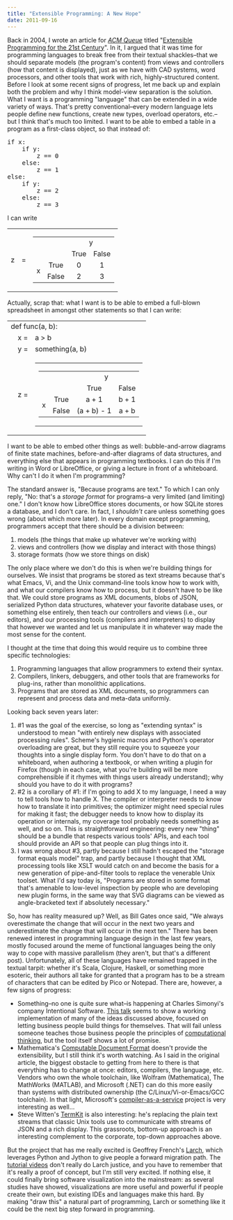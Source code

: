 ```yaml
---
title: "Extensible Programming: A New Hope"
date: 2011-09-16
---
```

Back in 2004, I wrote an article for <a href="http://queue.acm.org"><cite>ACM Queue</cite></a> titled "<a href="http://queue.acm.org/detail.cfm?id=1039534">Extensible Programming for the 21st Century</a>". In it, I argued that it was time for programming languages to break free from their textual shackles–that we should separate models (the program's content) from views and controllers (how that content is displayed), just as we have with CAD systems, word processors, and other tools that work with rich, highly-structured content. Before I look at some recent signs of progress, let me back up and explain both the problem and why I think model-view separation is the solution. What I want is a programming "language" that can be extended in a wide variety of ways. That's pretty conventional–every modern language lets people define new functions, create new types, overload operators, etc.–but I think that's much too limited. I want to be able to embed a table in a program as a first-class object, so that instead of:
<pre>if x:
    if y:
        z == 0
    else:
        z == 1
else:
    if y:
        z == 2
    else:
        z == 3</pre>
I can write
<table class="centered">
<tbody>
<tr>
<td valign="center">z</td>
<td valign="center">=</td>
<td>
<table class="centered">
<tbody>
<tr>
<td colspan="2"></td>
<td colspan="2" align="center" valign="center">y</td>
</tr>
<tr>
<td colspan="2"></td>
<td align="center" valign="center">True</td>
<td align="center" valign="center">False</td>
</tr>
<tr>
<td rowspan="2" align="center" valign="center">x</td>
<td align="center" valign="center">True</td>
<td align="center" valign="center">0</td>
<td align="center" valign="center">1</td>
</tr>
<tr>
<td align="center" valign="center">False</td>
<td align="center" valign="center">2</td>
<td align="center" valign="center">3</td>
</tr>
</tbody>
</table>
</td>
</tr>
</tbody>
</table>
Actually, scrap that: what I want is to be able to embed a full-blown spreadsheet in amongst other statements so that I can write:
<table class="centered">
<tbody>
<tr>
<td colspan="3">def func(a, b):</td>
</tr>
<tr>
<td></td>
<td>x =</td>
<td>a &gt; b</td>
</tr>
<tr>
<td></td>
<td>y =</td>
<td>something(a, b)</td>
</tr>
<tr>
<td></td>
<td>z =</td>
<td>
<table class="centered">
<tbody>
<tr>
<td>
<table class="centered">
<tbody>
<tr>
<td colspan="2"></td>
<td colspan="2" align="center" valign="center">y</td>
</tr>
<tr>
<td colspan="2"></td>
<td align="center" valign="center">True</td>
<td align="center" valign="center">False</td>
</tr>
<tr>
<td rowspan="2" align="center" valign="center">x</td>
<td align="center" valign="center">True</td>
<td align="center" valign="center">a + 1</td>
<td align="center" valign="center">b + 1</td>
</tr>
<tr>
<td align="center" valign="center">False</td>
<td align="center" valign="center">(a + b) - 1</td>
<td align="center" valign="center">a + b</td>
</tr>
</tbody>
</table>
</td>
</tr>
</tbody>
</table>
</td>
</tr>
</tbody>
</table>
I want to be able to embed other things as well: bubble-and-arrow diagrams of finite state machines, before-and-after diagrams of data structures, and everything else that appears in programming textbooks. I can do this if I'm writing in Word or LibreOffice, or giving a lecture in front of a whiteboard. Why can't I do it when I'm programming?

The standard answer is, "Because programs are text." To which I can only reply, "No: that's a <em>storage format</em> for programs–a very limited (and limiting) one." I don't know how LibreOffice stores documents, or how SQLite stores a database, and I don't care. In fact, I <em>shouldn't</em> care unless something goes wrong (about which more later). In every domain except programming, programmers accept that there should be a division between:
<ol>
  <li>models (the things that make up whatever we're working with)</li>
  <li>views and controllers (how we display and interact with those things)</li>
  <li>storage formats (how we store things on disk)</li>
</ol>
The only place where we don't do this is when we're building things for ourselves. We insist that programs be stored as text streams because that's what Emacs, Vi, and the Unix command-line tools know how to work with, and what our compilers know how to process, but it doesn't have to be like that. We could store programs as XML documents, blobs of JSON, serialized Python data structures, whatever your favorite database uses, or something else entirely, then teach our controllers and views (i.e., our editors), and our processing tools (compilers and interpreters) to display that however we wanted and let us manipulate it in whatever way made the most sense for the content.

I thought at the time that doing this would require us to combine three specific technologies:
<ol>
  <li>Programming languages that allow programmers to extend their syntax.</li>
  <li>Compilers, linkers, debuggers, and other tools that are frameworks for plug-ins, rather than monolithic applications.</li>
  <li>Programs that are stored as XML documents, so programmers can represent and process data and meta-data uniformly.</li>
</ol>
Looking back seven years later:
<ol>
  <li>#1 was the goal of the exercise, so long as "extending syntax" is understood to mean "with entirely new displays with associated processing rules". Scheme's hygienic macros and Python's operator overloading are great, but they still require you to squeeze your thoughts into a single display form. You don't have to do that on a whiteboard, when authoring a textbook, or when writing a plugin for Firefox (though in each case, what you're building will be more comprehensible if it rhymes with things users already understand); why should you have to do it with programs?</li>
  <li>#2 is a corollary of #1: if I'm going to add X to my language, I need a way to tell tools how to handle X. The compiler or interpreter needs to know how to translate it into primitives; the optimizer might need special rules for making it fast; the debugger needs to know how to display its operation or internals, my coverage tool probably needs something as well, and so on. This is straightforward engineering: every new "thing" should be a bundle that respects various tools' APIs, and each tool should provide an API so that people can plug things into it.</li>
  <li>I was wrong about #3, partly because I still hadn't escaped the "storage format equals model" trap, and partly because I thought that XML processing tools like XSLT would catch on and become the basis for a new generation of pipe-and-filter tools to replace the venerable Unix toolset. What I'd say today is, "Programs are stored in some format that's amenable to low-level inspection by people who are developing new plugin forms, in the same way that SVG diagrams can be viewed as angle-bracketed text if absolutely necessary."</li>
</ol>
So, how has reality measured up? Well, as Bill Gates once said, "We always overestimate the change that will occur in the next two years and underestimate the change that will occur in the next ten." There has been renewed interest in programming language design in the last few years, mostly focused around the meme of functional languages being the only way to cope with massive parallelism (they aren't, but that's a different post). Unfortunately, all of these languages have remained trapped in the textual tarpit: whether it's Scala, Clojure, Haskell, or something more esoteric, their authors all take for granted that a program has to be a stream of characters that can be edited by Pico or Notepad. There are, however, a few signs of progress:
<ul>
  <li>Something–no one is quite sure what–is happening at Charles Simonyi's company Intentional Software. <a href="http://msdn.microsoft.com/en-us/data/dd727740.aspx">This talk</a> seems to show a working implementation of many of the ideas discussed above, focused on letting business people build things for themselves. That will fail unless someone teaches those business people the principles of <a href="http://blog.jonudell.net/2011/01/24/seven-ways-to-think-like-the-web/">computational</a> <a href="https://software-carpentry.org/4_0/softeng/principles/">thinking</a>, but the tool itself shows a lot of promise.</li>
  <li>Mathematica's <a href="http://www.wolfram.com/news/cdf-computable-document-format-released.html">Computable Document Format</a> doesn't provide the extensibility, but I still think it's worth watching. As I said in the original article, the biggest obstacle to getting from here to there is that everything has to change at once: editors, compilers, the language, etc. Vendors who own the whole toolchain, like Wolfram (Mathematica), The MathWorks (MATLAB), and Microsoft (.NET) can do this more easily than systems with distributed ownership (the C/Linux/Vi-or-Emacs/GCC toolchain). In that light, Microsoft's <a href="http://www.techworld.com.au/article/401071/microsoft_previews_compiler-as-a-service_software/">compiler-as-a-service</a> project is very interesting as well…</li>
  <li>Steve Witten's <a href="http://acko.net/blog/on-termkit">TermKit</a> is also interesting: he's replacing the plain text streams that classic Unix tools use to communicate with streams of JSON and a rich display. This grassroots, bottom-up approach is an interesting complement to the corporate, top-down approaches above.</li>
</ul>
But the project that has me really excited is Geoffrey French's <a href="https://sites.google.com/site/larchenv/">Larch</a>, which leverages Python and Jython to give people a forward migration path. The <a href="https://sites.google.com/site/larchenv/video-tutorials">tutorial videos</a> don't really do Larch justice, and you have to remember that it's really a proof of concept, but I'm still very excited. If nothing else, it could finally bring software visualization into the mainstream: as several studies have showed, visualizations are more useful and powerful if people create their own, but existing IDEs and languages make this hard. By making "draw this" a natural part of programming, Larch or something like it could be the next big step forward in programming.
